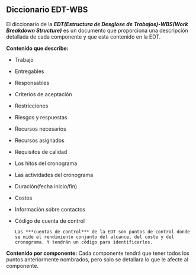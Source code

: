 ## Diccionario EDT-WBS

El diccionario de la ***EDT(Estructura de Desglose de Trabajos)-WBS(Work Breakdown Structure)*** es un documento que proporciona una descripción detallada de cada componente y que esta contenido en la EDT.

**Contenido que describe:**
 * Trabajo
 * Entregables
 * Responsables
 * Criterios de aceptación
 * Restricciones
 * Riesgos y respuestas
 * Recursos necesarios
 * Recursos asignados
 * Requisitos de calidad
 * Los hitos del cronograma
 * Las actividades del cronograma
 * Duración(fecha inicio/fin)
 * Costes
 * Información sobre contactos
 * Código de cuenta de control

       Las ***cuentas de control*** de la EDT son puntos de control donde se mide el rendimiento conjunto del alcance, del coste y del cronograma. Y tendrán un código para identificarlos.

**Contenido por componente:**
Cada componente tendrá que tener todos los puntos anteriormente nombrados, pero solo se detallara lo que le afecte al componente.
